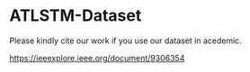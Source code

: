 # ATLSTM-Dataset

Please kindly cite our work if you use our dataset in acedemic.

https://ieeexplore.ieee.org/document/9306354
